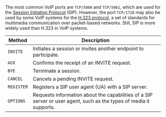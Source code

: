 The most common VoIP ports are `TCP/5060` and `TCP/5061`, which are used for the [Session Initiation Protocol](https://en.wikipedia.org/wiki/Session_Initiation_Protocol) (SIP). However, the port `TCP/1720` may also be used by some VoIP systems for the [H.323 protocol](https://en.wikipedia.org/wiki/H.323), a set of standards for multimedia communication over packet-based networks. Still, SIP is more widely used than H.323 in VoIP systems.

|**Method**|**Description**|
|---|---|
|`INVITE`|Initiates a session or invites another endpoint to participate.|
|`ACK`|Confirms the receipt of an INVITE request.|
|`BYE`|Terminate a session.|
|`CANCEL`|Cancels a pending INVITE request.|
|`REGISTER`|Registers a SIP user agent (UA) with a SIP server.|
|`OPTIONS`|Requests information about the capabilities of a SIP server or user agent, such as the types of media it supports.|
